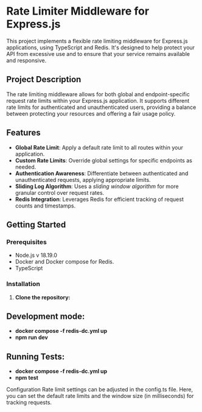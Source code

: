 # Rate Limiter Middleware for Express.js

This project implements a flexible rate limiting middleware for Express.js applications, using TypeScript and Redis. It's designed to help protect your API from excessive use and to ensure that your service remains available and responsive.

## Project Description

The rate limiting middleware allows for both global and endpoint-specific request rate limits within your Express.js application. It supports different rate limits for authenticated and unauthenticated users, providing a balance between protecting your resources and offering a fair usage policy.

## Features

- **Global Rate Limit**: Apply a default rate limit to all routes within your application.
- **Custom Rate Limits**: Override global settings for specific endpoints as needed.
- **Authentication Awareness**: Differentiate between authenticated and unauthenticated requests, applying appropriate limits.
- **Sliding Log Algorithm**: Uses a *sliding window algorithm* for more granular control over request rates.
- **Redis Integration**: Leverages Redis for efficient tracking of request counts and timestamps.

## Getting Started

### Prerequisites

- Node.js v 18.19.0
- Docker and Docker compose for Redis.
- TypeScript

### Installation

1. **Clone the repository:**

## Development mode:
- **docker compose -f redis-dc.yml up**
- **npm run dev** 

## Running Tests:
- **docker compose -f redis-dc.yml up**
- **npm test** 

Configuration
Rate limit settings can be adjusted in the config.ts file. Here, you can set the default rate limits and the window size (in milliseconds) for tracking requests.